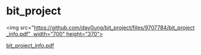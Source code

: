 # bit_project

<img src="https://github.com/day0ung/bit_project/files/9707784/bit_project_info.pdf"  width="700" height="370">



[bit_project_info.pdf](https://github.com/day0ung/bit_project/files/9707784/bit_project_info.pdf)
